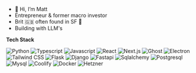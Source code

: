 - 👋 Hi, I’m Matt
- Entrepreneur & former macro investor
- Brit 🇬🇧 often found in SF 🌉
- Building with LLM's

**Tech Stack**

![Python](https://img.shields.io/badge/python-3670A0?style=for-the-badge&logo=python&logoColor=ffdd54)
![Typescript](https://img.shields.io/badge/typescript-3670A0?style=for-the-badge&logo=typescript&logoColor=ffdd54)
![Javascript](https://img.shields.io/badge/javascript-3670A0?style=for-the-badge&logo=javascript&logoColor=ffdd54)
![React](https://img.shields.io/badge/react-a64d79?style=for-the-badge&logo=react&logoColor=ffdd54)
![Next.js](https://img.shields.io/badge/next.js-a64d79?style=for-the-badge&logo=next.js&logoColor=ffdd54)
![Ghost](https://img.shields.io/badge/ghost-a64d79?style=for-the-badge&logo=ghost&logoColor=ffdd54)
![Electron](https://img.shields.io/badge/electron-a64d79?style=for-the-badge&logo=electron&logoColor=ffdd54)
![Tailwind CSS](https://img.shields.io/badge/tailwindcss-a64d79?style=for-the-badge&logo=tailwindcss&logoColor=ffdd54)
![Flask](https://img.shields.io/badge/flask-45818e?style=for-the-badge&logo=flask&logoColor=ffdd54)
![Django](https://img.shields.io/badge/django-45818e?style=for-the-badge&logo=django&logoColor=ffdd54)
![Fastapi](https://img.shields.io/badge/fastapi-45818e?style=for-the-badge&logo=fastapi&logoColor=ffdd54)
![Sqlalchemy](https://img.shields.io/badge/sqlalchemy-45818e?style=for-the-badge&logo=sqlalchemy&logoColor=ffdd54)
![Postgresql](https://img.shields.io/badge/postgresql-38761d?style=for-the-badge&logo=postgresql&logoColor=ffdd54)
![Mysql](https://img.shields.io/badge/mysql-38761d?style=for-the-badge&logo=mysql&logoColor=ffdd54)
![Coolify](https://img.shields.io/badge/coolify-b45f06?style=for-the-badge&logo=codio&logoColor=ffdd54)
![Docker](https://img.shields.io/badge/docker-b45f06?style=for-the-badge&logo=docker&logoColor=ffdd54)
![Hetzner](https://img.shields.io/badge/hetzner-870c0c?style=for-the-badge&logo=hetzner&logoColor=ffdd54)



<!---
WhiteRabbit-XR/WhiteRabbit-XR is a ✨ special ✨ repository because its `README.md` (this file) appears on your GitHub profile.
You can click the Preview link to take a look at your changes.
--->
